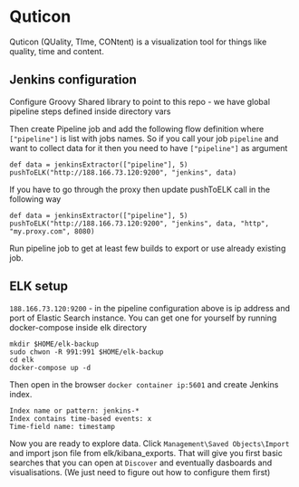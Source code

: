 # Quticon
Quticon (QUality, TIme, CONtent) is a visualization tool for things like quality, time and content.

## Jenkins configuration

Configure Groovy Shared library to point to this repo - we have global pipeline steps defined inside directory vars

Then create Pipeline job and add the following flow definition where `["pipeline"]` is list with jobs names. So if you call your job `pipeline` and want to collect data for it then you need to have `["pipeline"]` as argument

```
def data = jenkinsExtractor(["pipeline"], 5)
pushToELK("http://188.166.73.120:9200", "jenkins", data)
```

If you have to go through the proxy then update pushToELK call in the following way

```
def data = jenkinsExtractor(["pipeline"], 5)
pushToELK("http://188.166.73.120:9200", "jenkins", data, "http", "my.proxy.com", 8080)
```

Run pipeline job to get at least few builds to export or use already existing job.

## ELK setup

`188.166.73.120:9200` - in the pipeline configuration above is ip address and port of Elastic Search instance. You can get one for yourself by running docker-compose inside elk directory

```
mkdir $HOME/elk-backup
sudo chwon -R 991:991 $HOME/elk-backup
cd elk
docker-compose up -d
```
Then open in the browser `docker container ip:5601` and create Jenkins index.

```
Index name or pattern: jenkins-*
Index contains time-based events: x
Time-field name: timestamp
```

Now you are ready to explore data. Click `Management\Saved Objects\Import` and import json file from elk/kibana_exports.
That will give you first basic searches that you can open at `Discover` and eventually dasboards and visualisations. (We just need to figure out how to configure them first)

